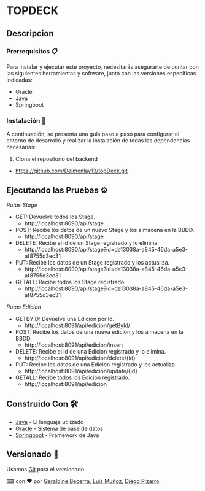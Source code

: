 # TOPDECK

## Descripcion

### Prerrequisitos 📋
Para instalar y ejecutar este proyecto, necesitarás asegurarte de contar con las siguientes herramientas y software, junto con las versiones específicas indicadas:
- Oracle
- Java
- Springboot

### Instalación 🔧
A continuación, se presenta una guía paso a paso para configurar el entorno de desarrollo y realizar la instalación de todas las dependencias necesarias:
1. Clona el repositorio del backend
  - https://github.com/Deimonlay13/topDeck.git

## Ejecutando las Pruebas ⚙
  *Rutas Stage*
- GET: Devuelve todos los Stage.
  - http://localhost:8090/api/stage
- POST: Recibe los datos de un nuevo Stage y los almacena en la BBDD.
  - http://localhost:8090/api/stage
- DELETE: Recibe el id de un Stage registrado y lo elimina.
  - http://localhost:8090/api/stage?id=da13038a-a845-46da-a5e3-af8755d3ec31
- PUT: Recibe los datos de un Stage registrado y los actualiza.
  - http://localhost:8090/api/stage?id=da13038a-a845-46da-a5e3-af8755d3ec31
- GETALL: Recibe todos los Stage registrado.
  - http://localhost:8090/api/stage?id=da13038a-a845-46da-a5e3-af8755d3ec31

*Rutas Edicion*
- GETBYID: Devuelve una Edicion por Id.
  - http://localhost:8091/api/edicion/getById/
- POST: Recibe los datos de una nueva edicion y los almacena en la BBDD.
  - http://localhost:8091/api/edicion/insert
- DELETE: Recibe el id de una Edicion registrado y lo elimina.
  - http://localhost:8091/api/edicion/delete/{id}
- PUT: Recibe los datos de una Edicion registrado y los actualiza.
  - http://localhost:8091/api/edicion/update/{id}
- GETALL: Recibe todos los Edicion registrado.
  - http://localhost:8091/api/edicion

## Construido Con 🛠
- [Java](https://www.java.com/es/) - El lenguaje utilizado
- [Oracle](https://www.oracle.com/) - Sistema de base de datos
- [Springboot](https://spring.io/projects/spring-boot) - Framework de Java

## Versionado 📌

Usamos [Git](https://git-scm.com) para el versionado.

⌨ con ❤ por [Geraldine Becerra](https://github.com/andgerald),
[Luis Muñoz](https://github.com/Luis-Munoz-soto),
[Diego Pizarro](https://github.com/Deimonlay13)
